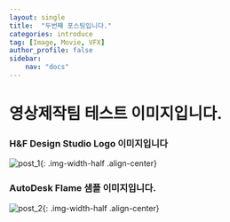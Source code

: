 ```yaml
---
layout: single
title:  "두번째 포스팅입니다."
categories: introduce
tag: [Image, Movie, VFX]
author_profile: false
sidebar:
    nav: "docs"
---
```


# 영상제작팀 테스트 이미지입니다. 

### H&F Design Studio Logo 이미지입니다

![post_1]({{site.url}}/images/2023-03-28-first-2/post_1.png){: .img-width-half .align-center}

### AutoDesk Flame 샘플 이미지입니다.

![post_2]({{site.url}}/images/2023-03-28-first-2/post_2.png){: .img-width-half .align-center}
